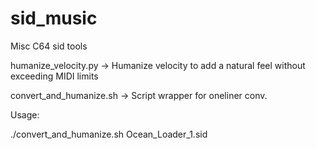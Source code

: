 # sid_music
Misc C64 sid tools

humanize_velocity.py -> Humanize velocity to add a natural feel without exceeding MIDI limits


convert_and_humanize.sh -> Script wrapper for oneliner conv.

Usage:

 ./convert_and_humanize.sh Ocean_Loader_1.sid 
